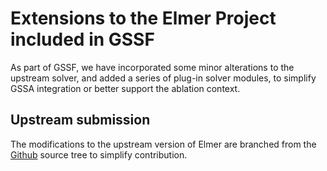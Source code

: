 # Extensions to the Elmer Project included in GSSF

As part of GSSF,
we have incorporated some minor alterations to the upstream solver, and
added a series of plug-in solver modules, to simplify GSSA integration or better
support the ablation context.

## Upstream submission

The modifications to the upstream version of Elmer are branched from the
[Github](https://github.com/ElmerCSC/elmerfem) source tree to simplify
contribution.

